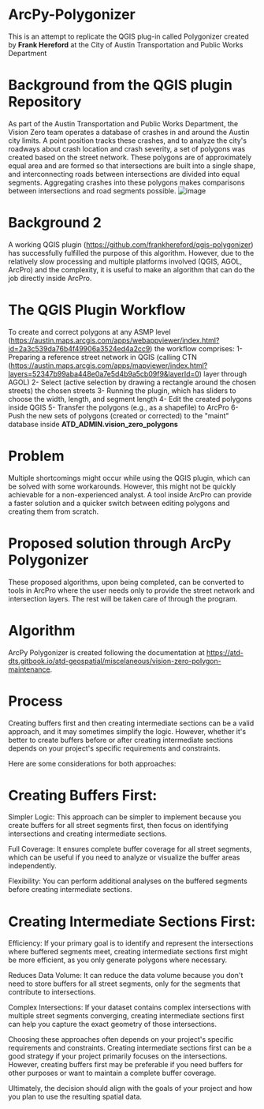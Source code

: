 # ArcPy-Polygonizer
This is an attempt to replicate the QGIS plug-in called Polygonizer created by **Frank Hereford** at the City of Austin Transportation and Public Works Department
# Background from the QGIS plugin Repository 
As part of the Austin Transportation and Public Works Department, the Vision Zero team operates a database of crashes in and around the Austin city limits. A point position tracks these crashes, and to analyze the city's roadways about crash location and crash severity, a set of polygons was created based on the street network. These polygons are of approximately equal area and are formed so that intersections are built into a single shape, and interconnecting roads between intersections are divided into equal segments. Aggregating crashes into these polygons makes comparisons between intersections and road segments possible.
![image](https://github.com/MiladMAK/ArcPy-Polygonizer/assets/134707080/7754d195-e970-4cea-8100-b7dea01b473e)

# Background 2
A working QGIS plugin (https://github.com/frankhereford/qgis-polygonizer) has successfully fulfilled the purpose of this algorithm. However, due to the relatively slow processing and multiple platforms involved (QGIS, AGOL, ArcPro) and the complexity, it is useful to make an algorithm that can do the job directly inside ArcPro.
# The QGIS Plugin Workflow
To create and correct polygons at any ASMP level (https://austin.maps.arcgis.com/apps/webappviewer/index.html?id=2a3c539da76b4f49906a3524ed4a2cc9) the workflow comprises:
1- Preparing a reference street network in QGIS (calling CTN (https://austin.maps.arcgis.com/apps/mapviewer/index.html?layers=52347b99aba448e0a7e5d4b9a5cb09f9&layerId=0) layer through AGOL)
2- Select (active selection by drawing a rectangle around the chosen streets) the chosen streets
3- Running the plugin, which has sliders to choose the width, length, and segment length
4- Edit the created polygons inside QGIS
5- Transfer the polygons (e.g., as a shapefile) to ArcPro 
6- Push the new sets of polygons (created or corrected) to the "maint" database inside **ATD_ADMIN.vision_zero_polygons**

 # Problem
Multiple shortcomings might occur while using the QGIS plugin, which can be solved with some workarounds. However, this might not be quickly achievable for a non-experienced analyst. A tool inside ArcPro can provide a faster solution and a quicker switch between editing polygons and creating them from scratch.

# Proposed solution through ArcPy Polygonizer
These proposed algorithms, upon being completed, can be converted to tools in ArcPro where the user needs only to provide the street network and intersection layers. The rest will be taken care of through the program.

# Algorithm 
ArcPy Polygonizer is created following the documentation at https://atd-dts.gitbook.io/atd-geospatial/miscelaneous/vision-zero-polygon-maintenance.


# Process
Creating buffers first and then creating intermediate sections can be a valid approach, and it may sometimes simplify the logic. However, whether it's better to create buffers before or after creating intermediate sections depends on your project's specific requirements and constraints.

Here are some considerations for both approaches:

# Creating Buffers First:

Simpler Logic: This approach can be simpler to implement because you create buffers for all street segments first, then focus on identifying intersections and creating intermediate sections.

Full Coverage: It ensures complete buffer coverage for all street segments, which can be useful if you need to analyze or visualize the buffer areas independently.

Flexibility: You can perform additional analyses on the buffered segments before creating intermediate sections.

# Creating Intermediate Sections First:

Efficiency: If your primary goal is to identify and represent the intersections where buffered segments meet, creating intermediate sections first might be more efficient, as you only generate polygons where necessary.

Reduces Data Volume: It can reduce the data volume because you don't need to store buffers for all street segments, only for the segments that contribute to intersections.

Complex Intersections: If your dataset contains complex intersections with multiple street segments converging, creating intermediate sections first can help you capture the exact geometry of those intersections.

Choosing these approaches often depends on your project's specific requirements and constraints. Creating intermediate sections first can be a good strategy if your project primarily focuses on the intersections. However, creating buffers first may be preferable if you need buffers for other purposes or want to maintain a complete buffer coverage.

Ultimately, the decision should align with the goals of your project and how you plan to use the resulting spatial data.
